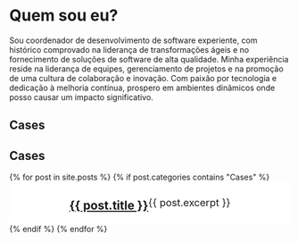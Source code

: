 # Quem sou eu?

Sou coordenador de desenvolvimento de software experiente, com histórico comprovado na liderança de transformações ágeis e no fornecimento de soluções de software de alta qualidade. Minha experiência reside na liderança de equipes, gerenciamento de projetos e na promoção de uma cultura de colaboração e inovação. Com paixão por tecnologia e dedicação à melhoria contínua, prospero em ambientes dinâmicos onde posso causar um impacto significativo.

## Cases

<!-- Link Swiper's CSS -->
<link rel="stylesheet" href="https://cdn.jsdelivr.net/npm/swiper@11/swiper-bundle.min.css" />
<!-- Demo styles -->
<style>
    html,
    body {
      position: relative;
      height: 100%;
    }

    body {
      background: #eee;
      font-family: Helvetica Neue, Helvetica, Arial, sans-serif;
      font-size: 14px;
      color: #000;
      margin: 0;
      padding: 0;
    }

    .swiper {
      width: 100%;
      height: 100%;
    }

    .swiper-slide {
      text-align: center;
      font-size: 18px;
      background: #fff;
      display: flex;
      justify-content: center;
      align-items: center;
    }

    .swiper-slide img {
      display: block;
      width: 100%;
      height: 100%;
      object-fit: cover;
    }
</style>
<!-- Swiper -->


<link href="https://getbootstrap.com/docs/5.3/dist/css/bootstrap.min.css" rel="stylesheet" integrity="sha384-QWTKZyjpPEjISv5WaRU9OFeRpok6YctnYmDr5pNlyT2bRjXh0JMhjY6hW+ALEwIH" crossorigin="anonymous">
<div class="container px-4 py-5" id="custom-cards">
    <h2>Cases</h2>
<div class="swiper mySwiper">
    <div class="swiper-wrapper">
        {% for post in site.posts %}
        {% if post.categories contains "Cases" %}
            <div class="swiper-slide">
                <h3><a href="{{ post.url }}">{{ post.title }}</a></h3>
                {{ post.excerpt }}
            </div>
        {% endif %}
        {% endfor %}
    </div>
    <div class="swiper-button-next"></div>
    <div class="swiper-button-prev"></div>
    <div class="swiper-pagination"></div>
</div>
      
    </div>
  </div>
<!-- Swiper JS -->
<script src="https://cdn.jsdelivr.net/npm/swiper@11/swiper-bundle.min.js"></script>
<!-- Initialize Swiper -->
<script>
    var swiper = new Swiper(".mySwiper", {
        spaceBetween: 30,
        centeredSlides: true,
        autoplay: {
            delay: 5000,
            disableOnInteraction: false,
        },
        pagination: {
            el: ".swiper-pagination",
            clickable: true,
        },
        navigation: {
            nextEl: ".swiper-button-next",
            prevEl: ".swiper-button-prev",
        },
    });
</script>
